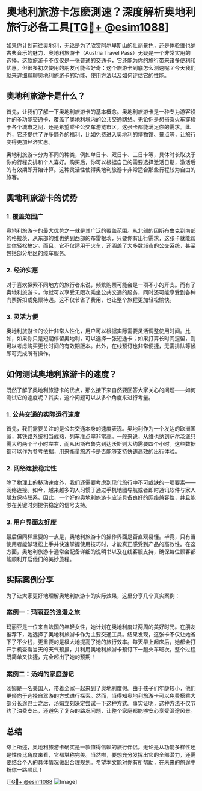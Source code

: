 # 奧地利旅游卡怎麽測速？深度解析奥地利旅行必备工具[[TG💪+ @esim1088](https://t.me/s/esim1088)]

如果你计划前往奥地利，无论是为了欣赏阿尔卑斯山的壮丽景色，还是体验维也纳古典音乐的魅力，奥地利旅游卡（Austria Travel Pass）无疑是一个非常实用的选择。这款旅游卡不仅仅是一张普通的交通卡，它还能为你的旅行带来诸多便利和优惠。但很多初次使用的朋友可能会好奇：这个旅游卡到底怎么测速呢？今天我们就来详细聊聊奥地利旅游卡的功能、使用方法以及如何评估它的性能。

## 奧地利旅游卡是什么？

首先，让我们了解一下奥地利旅游卡的基本概念。奥地利旅游卡是一种专为游客设计的多功能交通卡，覆盖了奥地利境内的公共交通网络。无论你是想搭乘火车穿梭于各个城市之间，还是希望乘坐公交车游览市区，这张卡都能满足你的需求。此外，它还提供了许多额外的福利，比如免费进入奥地利的博物馆、景点等，让旅行变得更加经济实惠。

奥地利旅游卡分为不同的种类，例如单日卡、双日卡、三日卡等，具体时长取决于你的行程安排和个人喜好。购买后，你可以根据自己的需要选择激活日期，激活后的有效期即开始计算。这种灵活性使得奥地利旅游卡非常适合那些行程较为自由的旅客。

## 奧地利旅游卡的优势

### 1. 覆盖范围广
奥地利旅游卡的最大优势之一就是其广泛的覆盖范围。从北部的因斯布鲁克到南部的格拉茨，从东部的维也纳到西部的布雷根茨，只要你有出行需求，这张卡就能帮助你轻松搞定。而且，它不仅适用于火车，还涵盖了大多数城市的公交系统，甚至包括部分地区的缆车服务。

### 2. 经济实惠
对于喜欢探索不同地方的旅行者来说，频繁购票可能会是一项不小的开支。而有了奥地利旅游卡，你就可以享受无限次乘坐公共交通的服务，同时还可能享受到各种门票折扣或免票待遇。这不仅节省了费用，也让整个旅程更加轻松愉快。

### 3. 灵活方便
奥地利旅游卡的设计非常人性化，用户可以根据实际需要灵活调整使用时间。比如，如果你只是短期停留奥地利，可以选择一张短途卡；如果打算长时间逗留，则可以考虑购买更长时间的有效期版本。此外，在线预订也非常便捷，无需排队等候即可完成所有操作。

## 如何测试奥地利旅游卡的速度？

既然了解了奥地利旅游卡的优点，那么接下来自然要回答大家关心的问题——如何测试它的速度呢？其实，这个问题可以从多个角度来进行考量。

### 1. 公共交通的实际运行速度
首先，我们需要关注的是公共交通本身的速度表现。奥地利作为一个发达的欧洲国家，其铁路系统相当成熟，列车准点率非常高。一般来说，从维也纳到萨尔茨堡只需大约两个半小时左右，而从因斯布鲁克到达沃斯则大约需要四个小时。这些数据都可以作为参考依据，用来衡量旅游卡是否能够支持快速高效的出行体验。

### 2. 网络连接稳定性
除了物理上的移动速度外，我们还需要考虑到现代旅行中不可或缺的一项要素——网络连接。如今，越来越多的人习惯于通过手机地图导航或者即时通讯软件与家人朋友保持联系。因此，一个好的奥地利旅游卡应该具备良好的网络兼容性，并且能够在关键时刻提供稳定的信号支持。

### 3. 用户界面友好度
最后但同样重要的一点是，奥地利旅游卡的操作界面是否直观易懂。毕竟，只有当使用者能够轻松上手并快速掌握使用技巧时，才能真正感受到产品的高效性。在这方面，奥地利旅游卡通常会配备详细的说明书以及在线客服支持，确保每位顾客都能顺利开启他们的美妙旅程。

## 实际案例分享

为了让大家更好地理解奥地利旅游卡的实际效果，这里分享几个真实案例：

### 案例一：玛丽亚的浪漫之旅
玛丽亚是一位来自法国的年轻女性，她计划在奥地利度过两周的美好时光。在朋友推荐下，她选择了奥地利旅游卡作为主要交通工具。结果发现，这张卡不仅让她省下了不少钱，更重要的是极大地提高了她的旅行效率。每天早上起床后，她都会打开手机查看当天的天气预报，并利用奥地利旅游卡预订下一趟火车班次。整个过程既简单又快捷，完全超出了她的预期！

### 案例二：汤姆的家庭游记
汤姆是一名美国人，带着全家一起来到了奥地利度假。由于孩子们年龄较小，他们更倾向于选择自驾游的方式进行探索。然而，当得知奥地利旅游卡可以免费搭乘大部分长途巴士之后，汤姆立刻决定尝试一下这种方式。事实证明，这种方法不仅节约了油费支出，还避免了复杂的路况问题，让整个家庭都能够安心享受沿途风景。

## 总结

综上所述，奥地利旅游卡确实是一款值得信赖的旅行伴侣。无论是从功能多样性还是性价比角度来看，它都堪称完美。当然啦，要想充分发挥出它的全部潜力，还需要结合个人的具体情况做出合理规划。希望本文能对你有所帮助，在未来的旅途中祝你一路顺风！

[[TG💪+ @esim1088](https://t.me/s/esim1088) ![Image](https://i.postimg.cc/4NQfJmqS/Snipaste-2025-05-13-00-14-12.png)]